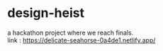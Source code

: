 # design-heist
a hackathon project where we reach finals.<br>
link : https://delicate-seahorse-0a4de1.netlify.app/
